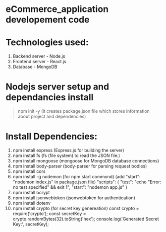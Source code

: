 # eCommerce_application developement code
# Technologies used:
1) Backend server - Node.js
2) Frontend server - React.js
3) Database - MongoDB

# Nodejs server setup and dependancies install
>npm init -y (it creates package.json file which stores information about project and dependencies)

# Install Dependencies:
1) npm install express (Express.js for building the server)
2) npm install fs (fs (file system) to read the JSON file.)
3) npm install mongoose (mongoose for MongoDB database connections)
4) npm install body-parser (body-parser for parsing request bodies)
5) npm install cors
6) npm install -g nodemon  (for npm start commond) (add "start": "nodemon index.js" in package.json file)
"scripts": {
    "test": "echo \"Error: no test specified\" && exit 1",
    "start": "nodemon app.js"
  }
7) npm install bcrypt
8) npm install jsonwebtoken (jsonwebtoken for authentication)
9) npm install dotenv
10) npm install crypto (for secret key genereation)
const crypto = require('crypto');
const secretKey = crypto.randomBytes(32).toString('hex');
console.log('Generated Secret Key:', secretKey);
